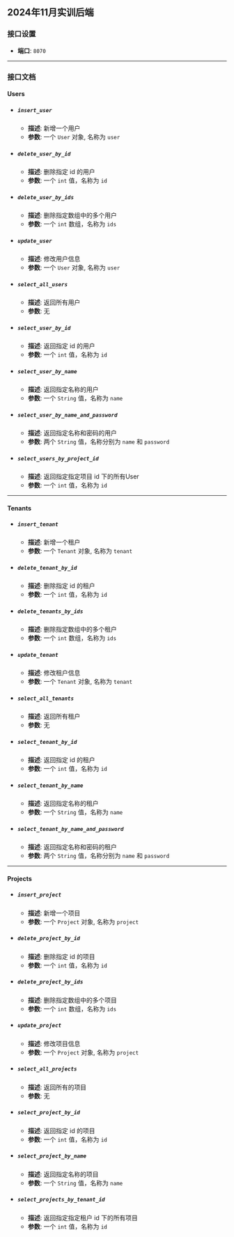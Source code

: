 ## 2024年11月实训后端

### 接口设置
- **端口**: `8070`

---

### 接口文档

#### Users
- ##### `insert_user`
  - **描述**: 新增一个用户
  - **参数**: 一个 `User` 对象, 名称为 `user`

- ##### `delete_user_by_id`
  - **描述**: 删除指定 id 的用户
  - **参数**: 一个 `int` 值，名称为 `id`

- ##### `delete_user_by_ids`
  - **描述**: 删除指定数组中的多个用户
  - **参数**: 一个 `int` 数组，名称为 `ids`

- ##### `update_user`
  - **描述**: 修改用户信息
  - **参数**: 一个 `User` 对象, 名称为 `user`

- ##### `select_all_users`
  - **描述**: 返回所有用户
  - **参数**: 无

- ##### `select_user_by_id`
  - **描述**: 返回指定 id 的用户
  - **参数**: 一个 `int` 值，名称为 `id`

- ##### `select_user_by_name`
  - **描述**: 返回指定名称的用户
  - **参数**: 一个 `String` 值，名称为 `name`

- ##### `select_user_by_name_and_password`
  - **描述**: 返回指定名称和密码的用户
  - **参数**: 两个 `String` 值，名称分别为 `name` 和 `password`

- ##### `select_users_by_project_id`
  - **描述**: 返回指定指定项目 id 下的所有User
  - **参数**:  一个 `int` 值，名称为 `id`

---

#### Tenants
- ##### `insert_tenant`
  - **描述**: 新增一个租户
  - **参数**: 一个 `Tenant` 对象, 名称为 `tenant`

- ##### `delete_tenant_by_id`
  - **描述**: 删除指定 id 的租户
  - **参数**: 一个 `int` 值，名称为 `id`

- ##### `delete_tenants_by_ids`
  - **描述**: 删除指定数组中的多个租户
  - **参数**: 一个 `int` 数组，名称为 `ids`

- ##### `update_tenant`
  - **描述**: 修改租户信息
  - **参数**: 一个 `Tenant` 对象, 名称为 `tenant`

- ##### `select_all_tenants`
  - **描述**: 返回所有租户
  - **参数**: 无

- ##### `select_tenant_by_id`
  - **描述**: 返回指定 id 的租户
  - **参数**: 一个 `int` 值，名称为 `id`

- ##### `select_tenant_by_name`
  - **描述**: 返回指定名称的租户
  - **参数**: 一个 `String` 值，名称为 `name`

- ##### `select_tenant_by_name_and_password`
  - **描述**: 返回指定名称和密码的租户
  - **参数**: 两个 `String` 值，名称分别为 `name` 和 `password`

---

#### Projects
- ##### `insert_project`
  - **描述**: 新增一个项目
  - **参数**: 一个 `Project` 对象, 名称为 `project`

- ##### `delete_project_by_id`
  - **描述**: 删除指定 id 的项目
  - **参数**: 一个 `int` 值，名称为 `id`

- ##### `delete_project_by_ids`
  - **描述**: 删除指定数组中的多个项目
  - **参数**: 一个 `int` 数组，名称为 `ids`

- ##### `update_project`
  - **描述**: 修改项目信息
  - **参数**: 一个 `Project` 对象, 名称为 `project`

- ##### `select_all_projects`
  - **描述**: 返回所有的项目
  - **参数**: 无

- ##### `select_project_by_id`
  - **描述**: 返回指定 id 的项目
  - **参数**: 一个 `int` 值，名称为 `id`

- ##### `select_project_by_name`
  - **描述**: 返回指定名称的项目
  - **参数**: 一个 `String` 值，名称为 `name`

- ##### `select_projects_by_tenant_id`
  - **描述**: 返回指定指定租户 id 下的所有项目
  - **参数**:  一个 `int` 值，名称为 `id`
